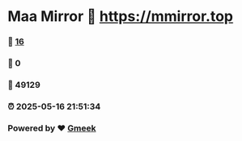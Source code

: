 # Maa Mirror :link: https://mmirror.top 
### :page_facing_up: [16](https://mmirror.top/tag.html) 
### :speech_balloon: 0 
### :hibiscus: 49129 
### :alarm_clock: 2025-05-16 21:51:34 
### Powered by :heart: [Gmeek](https://github.com/Meekdai/Gmeek)
